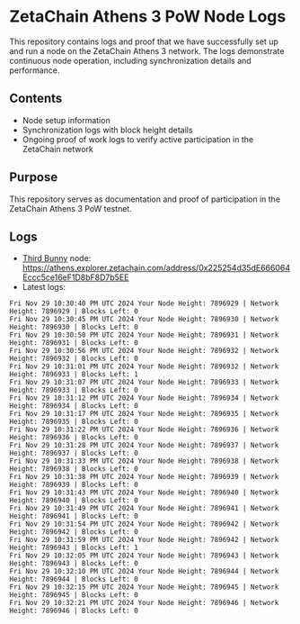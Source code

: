 # ZetaChain Athens 3 PoW Node Logs
This repository contains logs and proof that we have successfully set up and run a node on the ZetaChain Athens 3 network. The logs demonstrate continuous node operation, including synchronization details and performance.

## Contents
- Node setup information
- Synchronization logs with block height details
- Ongoing proof of work logs to verify active participation in the ZetaChain network

## Purpose
This repository serves as documentation and proof of participation in the ZetaChain Athens 3 PoW testnet.

## Logs

- [Third Bunny](https://thirdbunny.xyz/) node: https://athens.explorer.zetachain.com/address/0x225254d35dE666064Eccc5ce16eF1D8bF8D7b5EE
- Latest logs:
```
Fri Nov 29 10:30:40 PM UTC 2024 Your Node Height: 7896929 | Network Height: 7896929 | Blocks Left: 0
Fri Nov 29 10:30:45 PM UTC 2024 Your Node Height: 7896930 | Network Height: 7896930 | Blocks Left: 0
Fri Nov 29 10:30:50 PM UTC 2024 Your Node Height: 7896931 | Network Height: 7896931 | Blocks Left: 0
Fri Nov 29 10:30:56 PM UTC 2024 Your Node Height: 7896932 | Network Height: 7896932 | Blocks Left: 0
Fri Nov 29 10:31:01 PM UTC 2024 Your Node Height: 7896932 | Network Height: 7896933 | Blocks Left: 1
Fri Nov 29 10:31:07 PM UTC 2024 Your Node Height: 7896933 | Network Height: 7896933 | Blocks Left: 0
Fri Nov 29 10:31:12 PM UTC 2024 Your Node Height: 7896934 | Network Height: 7896934 | Blocks Left: 0
Fri Nov 29 10:31:17 PM UTC 2024 Your Node Height: 7896935 | Network Height: 7896935 | Blocks Left: 0
Fri Nov 29 10:31:22 PM UTC 2024 Your Node Height: 7896936 | Network Height: 7896936 | Blocks Left: 0
Fri Nov 29 10:31:28 PM UTC 2024 Your Node Height: 7896937 | Network Height: 7896937 | Blocks Left: 0
Fri Nov 29 10:31:33 PM UTC 2024 Your Node Height: 7896938 | Network Height: 7896938 | Blocks Left: 0
Fri Nov 29 10:31:38 PM UTC 2024 Your Node Height: 7896939 | Network Height: 7896939 | Blocks Left: 0
Fri Nov 29 10:31:43 PM UTC 2024 Your Node Height: 7896940 | Network Height: 7896940 | Blocks Left: 0
Fri Nov 29 10:31:49 PM UTC 2024 Your Node Height: 7896941 | Network Height: 7896941 | Blocks Left: 0
Fri Nov 29 10:31:54 PM UTC 2024 Your Node Height: 7896942 | Network Height: 7896942 | Blocks Left: 0
Fri Nov 29 10:31:59 PM UTC 2024 Your Node Height: 7896942 | Network Height: 7896943 | Blocks Left: 1
Fri Nov 29 10:32:05 PM UTC 2024 Your Node Height: 7896943 | Network Height: 7896943 | Blocks Left: 0
Fri Nov 29 10:32:10 PM UTC 2024 Your Node Height: 7896944 | Network Height: 7896944 | Blocks Left: 0
Fri Nov 29 10:32:15 PM UTC 2024 Your Node Height: 7896945 | Network Height: 7896945 | Blocks Left: 0
Fri Nov 29 10:32:21 PM UTC 2024 Your Node Height: 7896946 | Network Height: 7896946 | Blocks Left: 0
```
